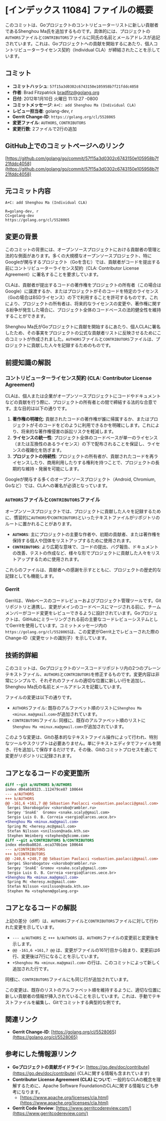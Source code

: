 # [インデックス 11084] ファイルの概要

このコミットは、Goプロジェクトのコントリビューターリストに新しい貢献者であるShenghou Ma氏を追加するものです。具体的には、プロジェクトの`AUTHORS`ファイルと`CONTRIBUTORS`ファイルに同氏の名前とメールアドレスが追記されています。これは、Goプロジェクトへの貢献を開始するにあたり、個人コントリビューターライセンス契約（Individual CLA）が締結されたことを示しています。

## コミット

*   **コミットハッシュ**: `57f15a3d0302c6743150e105958b7f21fddc4058`
*   **作者**: Brad Fitzpatrick <bradfitz@golang.org>
*   **日付**: 2012年1月10日 火曜日 11:13:27 -0800
*   **コミットメッセージ**: `A+C: add Shenghou Ma (Individual CLA)`
*   **レビュー担当者**: golang-dev, r
*   **Gerrit Change-ID**: `https://golang.org/cl/5528065`
*   **変更ファイル**: `AUTHORS`, `CONTRIBUTORS`
*   **変更行数**: 2ファイルで2行の追加

## GitHub上でのコミットページへのリンク

[https://github.com/golang/go/commit/57f15a3d0302c6743150e105958b7f21fddc4058](https://github.com/golang/go/commit/57f15a3d0302c6743150e105958b7f21fddc4058)

## 元コミット内容

```
A+C: add Shenghou Ma (Individual CLA)

R=golang-dev, r
CC=golang-dev
https://golang.org/cl/5528065
```

## 変更の背景

このコミットの背景には、オープンソースプロジェクトにおける貢献者の管理と法的な側面があります。多くの大規模なオープンソースプロジェクト、特にGoogleが関与するプロジェクト（Goを含む）では、貢献者がコードを提出する前にコントリビューターライセンス契約（CLA: Contributor License Agreement）に署名することを要求しています。

CLAは、貢献者が提出するコードの著作権をプロジェクトの所有者（この場合はGoogle）に譲渡するか、またはプロジェクトがそのコードを特定のライセンス（Goの場合はBSDライセンス）の下で利用することを許可するものです。これにより、プロジェクトの所有者は、将来的なライセンスの変更や、著作権に関する紛争が発生した場合に、プロジェクト全体のコードベースの法的健全性を維持することができます。

Shenghou Ma氏がGoプロジェクトに貢献を開始するにあたり、個人CLAに署名したため、その事実をプロジェクトの公式な貢献者リストに反映させるためにこのコミットが作成されました。`AUTHORS`ファイルと`CONTRIBUTORS`ファイルは、プロジェクトに貢献した人々を記録するためのものです。

## 前提知識の解説

### コントリビューターライセンス契約 (CLA: Contributor License Agreement)

CLAは、個人または企業がオープンソースプロジェクトにコードやドキュメントなどの貢献を行う際に、プロジェクトの所有者との間で締結する法的な合意です。主な目的は以下の通りです。

1.  **著作権の明確化**: 貢献されたコードの著作権が誰に帰属するか、またはプロジェクトがそのコードをどのように利用できるかを明確にします。これにより、将来的な著作権侵害の訴訟リスクを軽減します。
2.  **ライセンスの統一性**: プロジェクト全体のコードベースが単一のライセンス（または互換性のあるライセンス）の下で配布されることを保証し、ライセンスの複雑化を防ぎます。
3.  **プロジェクトの持続性**: プロジェクトの所有者が、貢献されたコードを再ライセンスしたり、商用利用したりする権利を持つことで、プロジェクトの長期的な維持・発展を可能にします。

Googleが関与する多くのオープンソースプロジェクト（Android, Chromium, Goなど）では、CLAへの署名が必須となっています。

### `AUTHORS`ファイルと`CONTRIBUTORS`ファイル

オープンソースプロジェクトでは、プロジェクトに貢献した人々を記録するために、慣習的に`AUTHORS`や`CONTRIBUTORS`といったテキストファイルがリポジトリのルートに置かれることがあります。

*   **`AUTHORS`**: 主にプロジェクトの主要な作者や、初期の貢献者、または著作権を保持する個人や団体をリストアップするために使用されます。
*   **`CONTRIBUTORS`**: より広範な意味で、コードの提出、バグ報告、ドキュメントの改善、テストの作成など、様々な形でプロジェクトに貢献した人々をリストアップするために使用されます。

これらのファイルは、貢献者への感謝を示すとともに、プロジェクトの歴史的な記録としても機能します。

### Gerrit

Gerritは、Webベースのコードレビューおよびプロジェクト管理ツールです。Gitリポジトリと連携し、変更がメインのコードベースにマージされる前に、チームメンバーがコード変更をレビューできるように設計されています。Goプロジェクトは、GitHubにミラーリングされる前の主要なコードレビューシステムとしてGerritを使用しています。コミットメッセージ内の`https://golang.org/cl/5528065`は、この変更がGerrit上でレビューされた際のChange-ID（変更セットの識別子）を示しています。

## 技術的詳細

このコミットは、Goプロジェクトのソースコードリポジトリ内の2つのプレーンテキストファイル、`AUTHORS`と`CONTRIBUTORS`を修正するものです。変更内容は非常にシンプルで、それぞれのファイルの適切な位置に新しい行を追加し、Shenghou Ma氏の名前とメールアドレスを記載しています。

ファイルの変更は以下の通りです。

*   `AUTHORS`ファイル: 既存のアルファベット順のリストに`Shenghou Ma <minux.ma@gmail.com>`が追加されています。
*   `CONTRIBUTORS`ファイル: 同様に、既存のアルファベット順のリストに`Shenghou Ma <minux.ma@gmail.com>`が追加されています。

このような変更は、Gitの基本的なテキストファイル操作によって行われ、特別なツールやスクリプトは必要ありません。単にテキストエディタでファイルを開き、行を追加して保存するだけです。その後、Gitのコミットプロセスを通じて変更がリポジトリに記録されます。

## コアとなるコードの変更箇所

```diff
diff --git a/AUTHORS b/AUTHORS
index d04a010323..112479ce87 100644
--- a/AUTHORS
+++ b/AUTHORS
@@ -161,6 +161,7 @@ Sébastien Paolacci <sebastien.paolacci@gmail.com>
 Sergei Skorobogatov <skorobo@rambler.ru>
 Sergey 'SnakE'  Gromov <snake.scaly@gmail.com>
 Sergio Luis O. B. Correia <sergio@larces.uece.br>
+Shenghou Ma <minux.ma@gmail.com>
 Spring Mc <heresy.mc@gmail.com>
 Stefan Nilsson <snilsson@nada.kth.se>
 Stephen Weinberg <stephen@q5comm.com>
diff --git a/CONTRIBUTORS b/CONTRIBUTORS
index e6edba802d..eca370b1ee 100644
--- a/CONTRIBUTORS
+++ b/CONTRIBUTORS
@@ -240,6 +240,7 @@ Sébastien Paolacci <sebastien.paolacci@gmail.com>
 Sergei Skorobogatov <skorobo@rambler.ru>
 Sergey 'SnakE' Gromov <snake.scaly@gmail.com>
 Sergio Luis O. B. Correia <sergio@larces.uece.br>
+Shenghou Ma <minux.ma@gmail.com>
 Spring Mc <heresy.mc@gmail.com>
 Stefan Nilsson <snilsson@nada.kth.se>
 Stephen Ma <stephenm@golang.org>
```

## コアとなるコードの解説

上記の差分（diff）は、`AUTHORS`ファイルと`CONTRIBUTORS`ファイルに対して行われた変更を示しています。

*   `--- a/AUTHORS` と `+++ b/AUTHORS` は、`AUTHORS`ファイルの変更前と変更後を示します。
*   `@@ -161,6 +161,7 @@` は、変更がファイルの161行目から始まり、変更前は6行、変更後は7行になることを示しています。
*   `+Shenghou Ma <minux.ma@gmail.com>` の行は、このコミットによって新しく追加された行です。

同様に、`CONTRIBUTORS`ファイルにも同じ行が追加されています。

この変更は、既存のリストのアルファベット順を維持するように、適切な位置に新しい貢献者の情報が挿入されていることを示しています。これは、手動でテキストファイルを編集し、Gitでコミットする典型的な例です。

## 関連リンク

*   **Gerrit Change-ID**: [https://golang.org/cl/5528065](https://golang.org/cl/5528065)

## 参考にした情報源リンク

*   **Goプロジェクトの貢献ガイドライン**: [https://go.dev/doc/contribute](https://go.dev/doc/contribute) (CLAに関する情報も含まれています)
*   **Contributor License Agreement (CLA) について**: 一般的なCLAの概念を理解するために、Apache Software FoundationのCLAに関する情報なども参考になります。
    *   [https://www.apache.org/licenses/cla.html](https://www.apache.org/licenses/cla.html)
*   **Gerrit Code Review**: [https://www.gerritcodereview.com/](https://www.gerritcodereview.com/)

